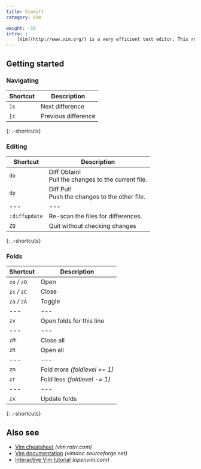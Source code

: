 ```yaml
---
title: Vimdiff
category: Vim

weight: -10
intro: |
    [Vim](http://www.vim.org/) is a very efficient text editor. This reference was made for Vim 8.0.
---
```


## Getting started

### Navigating

| Shortcut | Description         |
| -------- | ------------------- |
| `]c`     | Next difference     |
| `[c`     | Previous difference |

{: .-shortcuts}

### Editing

| Shortcut      | Description                                            |
| ------------- | ------------------------------------------------------ |
| `do`          | Diff Obtain! <br>Pull the changes to the current file. |
| `dp`          | Diff Put! <br>Push the changes to the other file.      |
| ---           | ---                                                    |
| `:diffupdate` | Re-scan the files for differences.                     |
| `ZQ`          | Quit without checking changes                          |

{: .-shortcuts}

### Folds

| Shortcut      | Description                  |
| ------------- | ---------------------------- |
| `zo` _/_ `zO` | Open                         |
| `zc` _/_ `zC` | Close                        |
| `za` _/_ `zA` | Toggle                       |
| ---           | ---                          |
| `zv`          | Open folds for this line     |
| ---           | ---                          |
| `zM`          | Close all                    |
| `zR`          | Open all                     |
| ---           | ---                          |
| `zm`          | Fold more _(foldlevel += 1)_ |
| `zr`          | Fold less _(foldlevel -= 1)_ |
| ---           | ---                          |
| `zx`          | Update folds                 |

{: .-shortcuts}

## Also see

-   [Vim cheatsheet](https://vim.rtorr.com/) _(vim.rotrr.com)_
-   [Vim documentation](http://vimdoc.sourceforge.net/htmldoc/) _(vimdoc.sourceforge.net)_
-   [Interactive Vim tutorial](http://openvim.com/) _(openvim.com)_
